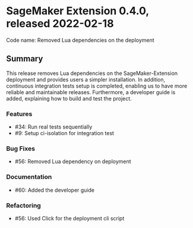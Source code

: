 # SageMaker Extension 0.4.0, released 2022-02-18

Code name: Removed Lua dependencies on the deployment

## Summary

This release removes Lua dependencies on the SageMaker-Extension deployment and 
provides users a simpler installation. In addition, continuous integration tests 
setup is completed, enabling us to have more reliable and maintainable releases. 
Furthermore, a developer guide is added, explaining how to build and test the project.


### Features

  - #34: Run real tests sequentially
  - #9: Setup ci-isolation for integration test 
  
### Bug Fixes

  - #56: Removed Lua dependency on deployment
  
### Documentation

  - #60: Added the developer guide
  
### Refactoring

  - #56: Used Click for the deployment cli script
    




  
    
